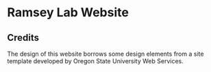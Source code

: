 # Ramsey Lab Website

## Credits
The design of this website borrows some design elements from a site template developed by
Oregon State University Web Services. 
